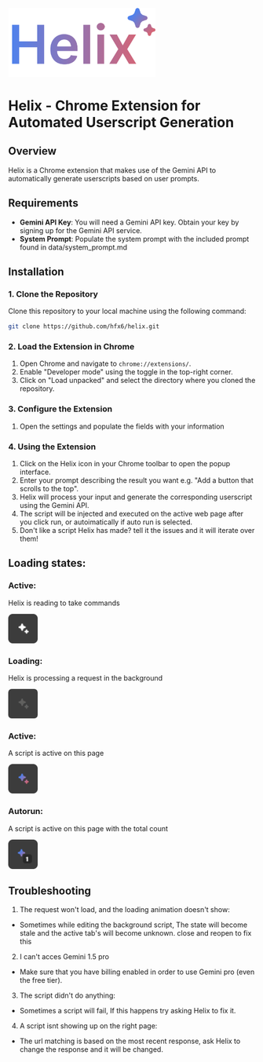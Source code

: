 <img src="./extra/Helix.png" width="300px">

# Helix - Chrome Extension for Automated Userscript Generation

## Overview

Helix is a Chrome extension that makes use of the Gemini API to automatically generate userscripts based on user prompts.

## Requirements

-   **Gemini API Key**: You will need a Gemini API key. Obtain your key by signing up for the Gemini API service.
-   **System Prompt**: Populate the system prompt with the included prompt found in data/system_prompt.md

## Installation

### 1. Clone the Repository

Clone this repository to your local machine using the following command:

```bash
git clone https://github.com/hfx6/helix.git
```

### 2. Load the Extension in Chrome

1. Open Chrome and navigate to `chrome://extensions/`.
2. Enable "Developer mode" using the toggle in the top-right corner.
3. Click on "Load unpacked" and select the directory where you cloned the repository.

### 3. Configure the Extension

1. Open the settings and populate the fields with your information

### 4. Using the Extension

1. Click on the Helix icon in your Chrome toolbar to open the popup interface.
2. Enter your prompt describing the result you want e.g. "Add a button that scrolls to the top".
3. Helix will process your input and generate the corresponding userscript using the Gemini API.
4. The script will be injected and executed on the active web page after you click run, or autoimatically if auto run is selected.
5. Don't like a script Helix has made? tell it the issues and it will iterate over them!

## Loading states:
### Active:
Helix is reading to take commands

<img src="./extra/ready.png" style="width: 60px">

### Loading:
Helix is processing a request in the background

<img src="./extra/loading.gif" style="width: 60px; border-radius: 7px">

### Active:
A script is active on this page

<img src="./extra/active.png" style="width: 60px">

### Autorun:
A script is active on this page with the total count

<img src="./extra/autorun.png" style="width: 60px">



## Troubleshooting

1. The request won't load, and the loading animation doesn't show:
- Sometimes while editing the background script, The state will become stale and the active tab's will become unknown. close and reopen to fix this

2. I can't acces Gemini 1.5 pro
- Make sure that you have billing enabled in order to use Gemini pro (even the free tier).

3. The script didn't do anything:
- Sometimes a script will fail, If this happens try asking Helix to fix it.

4. A script isnt showing up on the right page:
- The url matching is based on the most recent response, ask Helix to change the response and it will be changed.